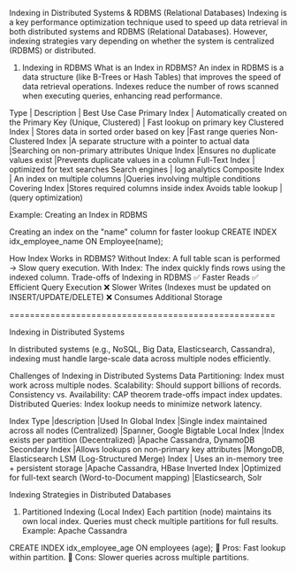 Indexing in Distributed Systems & RDBMS (Relational Databases)
Indexing is a key performance optimization technique used to speed up data retrieval in both distributed systems and
RDBMS (Relational Databases). However, indexing strategies vary depending on whether the system is centralized (RDBMS)
or distributed.

1. Indexing in RDBMS
   What is an Index in RDBMS?
   An index in RDBMS is a data structure (like B-Trees or Hash Tables) that improves the speed of data retrieval
   operations.
   Indexes reduce the number of rows scanned when executing queries, enhancing read performance.



Type	                      | Description	                                                    | Best Use Case
Primary Index	              | Automatically created on the Primary Key (Unique, Clustered)	| Fast lookup on primary key
Clustered Index	              | Stores data in sorted order based on key	                    |Fast range queries
Non-Clustered Index	          |A separate structure with a pointer to actual data	            |Searching on non-primary attributes
Unique Index	              |Ensures no duplicate values exist	                            |Prevents duplicate values in a column
Full-Text Index	              | optimized for text searches	Search engines                      | log analytics
Composite Index	              | An index on multiple columns	                                |Queries involving multiple conditions
Covering Index	              |Stores required columns inside index	Avoids table lookup         | (query optimization)


   Example: Creating an Index in RDBMS

   Creating an index on the "name" column for faster lookup
   CREATE INDEX idx_employee_name ON Employee(name);
   
   How Index Works in RDBMS?
   Without Index: A full table scan is performed → Slow query execution.
   With Index: The index quickly finds rows using the indexed column.
   Trade-offs of Indexing in RDBMS
   ✅ Faster Reads
   ✅ Efficient Query Execution
   ❌ Slower Writes (Indexes must be updated on INSERT/UPDATE/DELETE)
   ❌ Consumes Additional Storage
   


====================================================

Indexing in Distributed Systems

In distributed systems (e.g., NoSQL, Big Data, Elasticsearch, Cassandra), indexing must handle large-scale data across
multiple nodes efficiently.

Challenges of Indexing in Distributed Systems
Data Partitioning: Index must work across multiple nodes.
Scalability: Should support billions of records.
Consistency vs. Availability: CAP theorem trade-offs impact index updates.
Distributed Queries: Index lookup needs to minimize network latency.



Index    Type                   |description	                                        |Used In
Global Index	                |Single index maintained across all nodes (Centralized)	|Spanner, Google Bigtable
Local Index	                    |Index exists per partition (Decentralized)	            |Apache Cassandra, DynamoDB
Secondary Index	                |Allows lookups on non-primary key attributes	         |MongoDB, Elasticsearch
LSM (Log-Structured Merge) Index |	Uses an in-memory tree + persistent storage	          |Apache Cassandra, HBase
Inverted Index	                  |Optimized for full-text search (Word-to-Document mapping)	 |Elasticsearch, Solr



Indexing Strategies in Distributed Databases
1. Partitioned Indexing (Local Index)
   Each partition (node) maintains its own local index.
   Queries must check multiple partitions for full results.
   Example: Apache Cassandra


CREATE INDEX idx_employee_age ON employees (age);
🔹 Pros: Fast lookup within partition.
🔹 Cons: Slower queries across multiple partitions.

